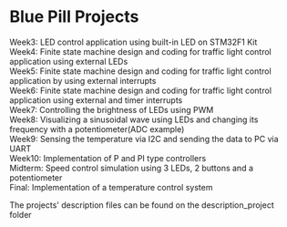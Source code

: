 # Blue Pill Projects
Week3: LED control application using built-in LED on STM32F1 Kit  
Week4: Finite state machine design and coding for traffic light control application using external LEDs    
Week5: Finite state machine design and coding for traffic light control application by using external interrupts    
Week6: Finite state machine design and coding for traffic light control application using external and timer interrupts   
Week7: Controlling the brightness of LEDs using PWM   
Week8: Visualizing a sinusoidal wave using LEDs and changing its frequency with a potentiometer(ADC example)  
Week9: Sensing the temperature via I2C and sending the data to PC via UART  
Week10: Implementation of P and PI type controllers   
Midterm: Speed control simulation using 3 LEDs, 2 buttons and a potentiometer   
Final: Implementation of a temperature control system 

The projects' description files can be found on the description_project folder 


